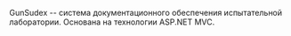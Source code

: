 GunSudex -- система документационного обеспечения испытательной лаборатории. 
Основана на технологии ASP.NET MVC.
